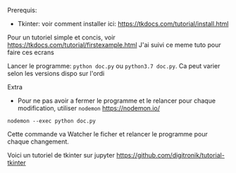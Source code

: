 Prerequis:
- Tkinter: voir comment installer ici: https://tkdocs.com/tutorial/install.html

Pour un tutoriel simple et concis, voir https://tkdocs.com/tutorial/firstexample.html
J'ai suivi ce meme tuto pour faire ces ecrans

Lancer le programme: `python doc.py` ou `python3.7 doc.py`. Ca peut varier selon les versions dispo sur l'ordi

Extra
- Pour ne pas avoir a fermer le programme et le relancer pour chaque modification, utiliser `nodemon` https://nodemon.io/

`nodemon --exec python doc.py`

Cette commande va Watcher le ficher et relancer le programme pour chaque changement.

Voici un tutoriel de tkinter sur jupyter https://github.com/digitronik/tutorial-tkinter
